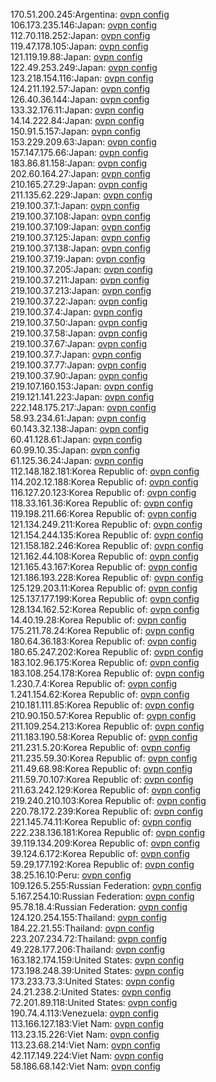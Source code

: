 170.51.200.245:Argentina: [ovpn config](vpn/170_51_200_245.ovpn)  
106.173.235.146:Japan: [ovpn config](vpn/106_173_235_146.ovpn)  
112.70.118.252:Japan: [ovpn config](vpn/112_70_118_252.ovpn)  
119.47.178.105:Japan: [ovpn config](vpn/119_47_178_105.ovpn)  
121.119.19.88:Japan: [ovpn config](vpn/121_119_19_88.ovpn)  
122.49.253.249:Japan: [ovpn config](vpn/122_49_253_249.ovpn)  
123.218.154.116:Japan: [ovpn config](vpn/123_218_154_116.ovpn)  
124.211.192.57:Japan: [ovpn config](vpn/124_211_192_57.ovpn)  
126.40.36.144:Japan: [ovpn config](vpn/126_40_36_144.ovpn)  
133.32.176.11:Japan: [ovpn config](vpn/133_32_176_11.ovpn)  
14.14.222.84:Japan: [ovpn config](vpn/14_14_222_84.ovpn)  
150.91.5.157:Japan: [ovpn config](vpn/150_91_5_157.ovpn)  
153.229.209.63:Japan: [ovpn config](vpn/153_229_209_63.ovpn)  
157.147.175.66:Japan: [ovpn config](vpn/157_147_175_66.ovpn)  
183.86.81.158:Japan: [ovpn config](vpn/183_86_81_158.ovpn)  
202.60.164.27:Japan: [ovpn config](vpn/202_60_164_27.ovpn)  
210.165.27.29:Japan: [ovpn config](vpn/210_165_27_29.ovpn)  
211.135.62.229:Japan: [ovpn config](vpn/211_135_62_229.ovpn)  
219.100.37.1:Japan: [ovpn config](vpn/219_100_37_1.ovpn)  
219.100.37.108:Japan: [ovpn config](vpn/219_100_37_108.ovpn)  
219.100.37.109:Japan: [ovpn config](vpn/219_100_37_109.ovpn)  
219.100.37.125:Japan: [ovpn config](vpn/219_100_37_125.ovpn)  
219.100.37.138:Japan: [ovpn config](vpn/219_100_37_138.ovpn)  
219.100.37.19:Japan: [ovpn config](vpn/219_100_37_19.ovpn)  
219.100.37.205:Japan: [ovpn config](vpn/219_100_37_205.ovpn)  
219.100.37.211:Japan: [ovpn config](vpn/219_100_37_211.ovpn)  
219.100.37.213:Japan: [ovpn config](vpn/219_100_37_213.ovpn)  
219.100.37.22:Japan: [ovpn config](vpn/219_100_37_22.ovpn)  
219.100.37.4:Japan: [ovpn config](vpn/219_100_37_4.ovpn)  
219.100.37.50:Japan: [ovpn config](vpn/219_100_37_50.ovpn)  
219.100.37.58:Japan: [ovpn config](vpn/219_100_37_58.ovpn)  
219.100.37.67:Japan: [ovpn config](vpn/219_100_37_67.ovpn)  
219.100.37.7:Japan: [ovpn config](vpn/219_100_37_7.ovpn)  
219.100.37.77:Japan: [ovpn config](vpn/219_100_37_77.ovpn)  
219.100.37.90:Japan: [ovpn config](vpn/219_100_37_90.ovpn)  
219.107.160.153:Japan: [ovpn config](vpn/219_107_160_153.ovpn)  
219.121.141.223:Japan: [ovpn config](vpn/219_121_141_223.ovpn)  
222.148.175.217:Japan: [ovpn config](vpn/222_148_175_217.ovpn)  
58.93.234.61:Japan: [ovpn config](vpn/58_93_234_61.ovpn)  
60.143.32.138:Japan: [ovpn config](vpn/60_143_32_138.ovpn)  
60.41.128.61:Japan: [ovpn config](vpn/60_41_128_61.ovpn)  
60.99.10.35:Japan: [ovpn config](vpn/60_99_10_35.ovpn)  
61.125.36.24:Japan: [ovpn config](vpn/61_125_36_24.ovpn)  
112.148.182.181:Korea Republic of: [ovpn config](vpn/112_148_182_181.ovpn)  
114.202.12.188:Korea Republic of: [ovpn config](vpn/114_202_12_188.ovpn)  
116.127.20.123:Korea Republic of: [ovpn config](vpn/116_127_20_123.ovpn)  
118.33.161.36:Korea Republic of: [ovpn config](vpn/118_33_161_36.ovpn)  
119.198.211.66:Korea Republic of: [ovpn config](vpn/119_198_211_66.ovpn)  
121.134.249.211:Korea Republic of: [ovpn config](vpn/121_134_249_211.ovpn)  
121.154.244.135:Korea Republic of: [ovpn config](vpn/121_154_244_135.ovpn)  
121.158.182.246:Korea Republic of: [ovpn config](vpn/121_158_182_246.ovpn)  
121.162.44.108:Korea Republic of: [ovpn config](vpn/121_162_44_108.ovpn)  
121.165.43.167:Korea Republic of: [ovpn config](vpn/121_165_43_167.ovpn)  
121.186.193.228:Korea Republic of: [ovpn config](vpn/121_186_193_228.ovpn)  
125.129.203.11:Korea Republic of: [ovpn config](vpn/125_129_203_11.ovpn)  
125.137.177.199:Korea Republic of: [ovpn config](vpn/125_137_177_199.ovpn)  
128.134.162.52:Korea Republic of: [ovpn config](vpn/128_134_162_52.ovpn)  
14.40.19.28:Korea Republic of: [ovpn config](vpn/14_40_19_28.ovpn)  
175.211.78.24:Korea Republic of: [ovpn config](vpn/175_211_78_24.ovpn)  
180.64.36.183:Korea Republic of: [ovpn config](vpn/180_64_36_183.ovpn)  
180.65.247.202:Korea Republic of: [ovpn config](vpn/180_65_247_202.ovpn)  
183.102.96.175:Korea Republic of: [ovpn config](vpn/183_102_96_175.ovpn)  
183.108.254.178:Korea Republic of: [ovpn config](vpn/183_108_254_178.ovpn)  
1.230.7.4:Korea Republic of: [ovpn config](vpn/1_230_7_4.ovpn)  
1.241.154.62:Korea Republic of: [ovpn config](vpn/1_241_154_62.ovpn)  
210.181.111.85:Korea Republic of: [ovpn config](vpn/210_181_111_85.ovpn)  
210.90.150.57:Korea Republic of: [ovpn config](vpn/210_90_150_57.ovpn)  
211.109.254.213:Korea Republic of: [ovpn config](vpn/211_109_254_213.ovpn)  
211.183.190.58:Korea Republic of: [ovpn config](vpn/211_183_190_58.ovpn)  
211.231.5.20:Korea Republic of: [ovpn config](vpn/211_231_5_20.ovpn)  
211.235.59.30:Korea Republic of: [ovpn config](vpn/211_235_59_30.ovpn)  
211.49.68.98:Korea Republic of: [ovpn config](vpn/211_49_68_98.ovpn)  
211.59.70.107:Korea Republic of: [ovpn config](vpn/211_59_70_107.ovpn)  
211.63.242.129:Korea Republic of: [ovpn config](vpn/211_63_242_129.ovpn)  
219.240.210.103:Korea Republic of: [ovpn config](vpn/219_240_210_103.ovpn)  
220.78.172.239:Korea Republic of: [ovpn config](vpn/220_78_172_239.ovpn)  
221.145.74.11:Korea Republic of: [ovpn config](vpn/221_145_74_11.ovpn)  
222.238.136.181:Korea Republic of: [ovpn config](vpn/222_238_136_181.ovpn)  
39.119.134.209:Korea Republic of: [ovpn config](vpn/39_119_134_209.ovpn)  
39.124.6.172:Korea Republic of: [ovpn config](vpn/39_124_6_172.ovpn)  
59.29.177.192:Korea Republic of: [ovpn config](vpn/59_29_177_192.ovpn)  
38.25.16.10:Peru: [ovpn config](vpn/38_25_16_10.ovpn)  
109.126.5.255:Russian Federation: [ovpn config](vpn/109_126_5_255.ovpn)  
5.167.254.10:Russian Federation: [ovpn config](vpn/5_167_254_10.ovpn)  
95.78.18.4:Russian Federation: [ovpn config](vpn/95_78_18_4.ovpn)  
124.120.254.155:Thailand: [ovpn config](vpn/124_120_254_155.ovpn)  
184.22.21.55:Thailand: [ovpn config](vpn/184_22_21_55.ovpn)  
223.207.234.72:Thailand: [ovpn config](vpn/223_207_234_72.ovpn)  
49.228.177.206:Thailand: [ovpn config](vpn/49_228_177_206.ovpn)  
163.182.174.159:United States: [ovpn config](vpn/163_182_174_159.ovpn)  
173.198.248.39:United States: [ovpn config](vpn/173_198_248_39.ovpn)  
173.233.73.3:United States: [ovpn config](vpn/173_233_73_3.ovpn)  
24.21.238.2:United States: [ovpn config](vpn/24_21_238_2.ovpn)  
72.201.89.118:United States: [ovpn config](vpn/72_201_89_118.ovpn)  
190.74.4.113:Venezuela: [ovpn config](vpn/190_74_4_113.ovpn)  
113.166.127.183:Viet Nam: [ovpn config](vpn/113_166_127_183.ovpn)  
113.23.15.226:Viet Nam: [ovpn config](vpn/113_23_15_226.ovpn)  
113.23.68.214:Viet Nam: [ovpn config](vpn/113_23_68_214.ovpn)  
42.117.149.224:Viet Nam: [ovpn config](vpn/42_117_149_224.ovpn)  
58.186.68.142:Viet Nam: [ovpn config](vpn/58_186_68_142.ovpn)  
